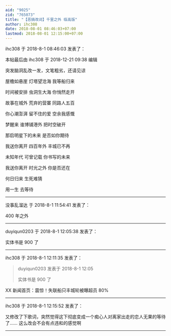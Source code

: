 ```yaml
---
aid: "9025"
zid: "765073"
title: "【恶搞改词】千里之外 临高版"
author: ihc308
date: 2018-08-01 08:46:03+07:00
lastmod: 2018-08-01 12:15:00+07:00
---
```


ihc308 于 2018-8-1 08:46:03 发表了：

本帖最后由 ihc308 于 2018-12-21 09:38 编辑

突发脑洞乱改一发，文笔粗劣，还请见谅

屋檐如悬崖 灯塔望沧海 我等船归来

时间被安排 虫洞生大海 你悄然走开

故事在城外 荒弃的营寨 同路人五百

你心潮澎湃 留不住的爱 空余我感慨

梦醒来 谁博铺港外 把时空破开

那启明星下的未来 是否如你期待

我送你离开 四百年外 丰城已不再

未知年代 可曾记载 你书写的未来

我送你离开 时光之外 你是否还在

何日归来 生死难猜

用一生 去等待

---

没事乱溜达 于 2018-8-1 11:54:41 发表了：

400 年之外

---

duyiqun0203 于 2018-8-1 12:05:38 发表了：

实体书是 900 了

---

ihc308 于 2018-8-1 12:11:35 发表了：

> duyiqun0203 发表于 2018-8-1 12:05
>
> 实体书是 900 了

XX 新闻首页：震惊！失联船只丰城轮被曝超员 80%

---

ihc308 于 2018-8-1 12:15:52 发表了：

又修改了下歌词，突然觉得这下彻底变成一个痴心人对离家出走的恋人无果的等待了…… 这么改会不会有点违和的感觉啊

---
